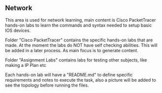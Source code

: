 ## Network

This area is used for network learning, main content is Cisco PacketTracer hands-on labs to learn the commands and syntax needed to setup basic IOS devices.



Folder "Cisco PacketTracer" contains the specific hands-on labs that are made. At the moment the labs do NOT have self checking abilities. This will be added in a later process. As main focus is to generate content.

Folder "Assignment Labs" contains labs for testing other subjects, like making a IP Plan etc 


Each hands-on lab will have a "README.md" to define specific requirements and notes to execute the task, also a picture will be added to see the topology before running the files.
